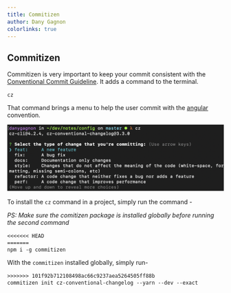 ```yaml
---
title: Commitizen
author: Dany Gagnon
colorlinks: true
---
```

## Commitizen

Commitizen is very important to keep your
commit consistent with the [Conventional Commit Guideline](https://www.conventionalcommits.org/en/v1.0.0/). It adds a command to the terminal.
```console
cz
```
That command brings a menu to help the user commit with the [angular]() convention.

![Image showing cz command in action](../assets/commitizen.png)

To install the `cz` command in a project, simply run the command -

*PS: Make sure the comitizen package is installed globally before running the second command*

```console
<<<<<<< HEAD
=======
npm i -g commitizen
```

With the `commitizen` installed globally, simply run-

```console
>>>>>>> 101f92b712108498ac66c9237aea5264505ff88b
commitizen init cz-conventional-changelog --yarn --dev --exact
```
